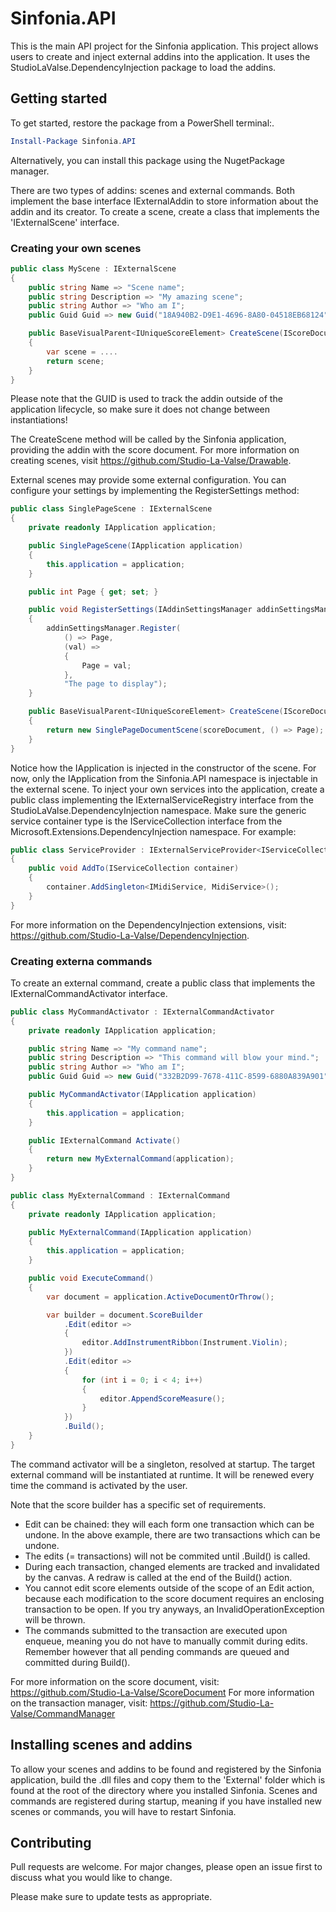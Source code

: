 ﻿# Sinfonia.API

This is the main API project for the Sinfonia application. This project allows users to create and inject external addins into the application. It uses the StudioLaValse.DependencyInjection package to load the addins.

## Getting started

To get started, restore the package from a PowerShell terminal:.

```ps1
Install-Package Sinfonia.API
```

Alternatively, you can install this package using the NugetPackage manager.

There are two types of addins: scenes and external commands. Both implement the base interface IExternalAddin to store information about the addin and its creator.
To create a scene, create a class that implements the 'IExternalScene' interface.

### Creating your own scenes
```cs
public class MyScene : IExternalScene
{
	public string Name => "Scene name";
    public string Description => "My amazing scene";
    public string Author => "Who am I";
    public Guid Guid => new Guid("18A940B2-D9E1-4696-8A80-04518EB68124");

    public BaseVisualParent<IUniqueScoreElement> CreateScene(IScoreDocumentReader scoreDocument)
    {
        var scene = ....
        return scene;
    }
}
```

Please note that the GUID is used to track the addin outside of the application lifecycle, so make sure it does not change between instantiations!

The CreateScene method will be called by the Sinfonia application, providing the addin with the score document. For more information on creating scenes, visit https://github.com/Studio-La-Valse/Drawable.

External scenes may provide some external configuration. You can configure your settings by implementing the RegisterSettings method:

```cs
public class SinglePageScene : IExternalScene
{
    private readonly IApplication application;

    public SinglePageScene(IApplication application)
    {
        this.application = application;
    }

    public int Page { get; set; }

    public void RegisterSettings(IAddinSettingsManager addinSettingsManager)
    {
        addinSettingsManager.Register(
            () => Page,
            (val) =>
            {
                Page = val;
            },
            "The page to display");
    }

    public BaseVisualParent<IUniqueScoreElement> CreateScene(IScoreDocumentReader scoreDocument)
    {
        return new SinglePageDocumentScene(scoreDocument, () => Page);
    }
}
```

Notice how the IApplication is injected in the constructor of the scene. For now, only the IApplication from the Sinfonia.API namespace is injectable in the external scene. 
To inject your own services into the application, create a public class implementing the IExternalServiceRegistry interface from the StudioLaValse.DependencyInjection namespace.
Make sure the generic service container type is the IServiceCollection interface from the Microsoft.Extensions.DependencyInjection namespace. For example:


```cs
public class ServiceProvider : IExternalServiceProvider<IServiceCollection>
{
    public void AddTo(IServiceCollection container)
    {
        container.AddSingleton<IMidiService, MidiService>();
    }
}
```

For more information on the DependencyInjection extensions, visit: https://github.com/Studio-La-Valse/DependencyInjection.

### Creating externa commands
To create an external command, create a public class that implements the IExternalCommandActivator interface.

```cs
public class MyCommandActivator : IExternalCommandActivator
{
    private readonly IApplication application;

    public string Name => "My command name";
    public string Description => "This command will blow your mind.";
    public string Author => "Who am I";
    public Guid Guid => new Guid("332B2D99-7678-411C-8599-6880A839A901");

    public MyCommandActivator(IApplication application)
    {
        this.application = application;
    }

    public IExternalCommand Activate()
    {
        return new MyExternalCommand(application);
    }
}

public class MyExternalCommand : IExternalCommand
{
    private readonly IApplication application;

    public MyExternalCommand(IApplication application)
    {
        this.application = application;
    }

    public void ExecuteCommand()
    {
        var document = application.ActiveDocumentOrThrow();

        var builder = document.ScoreBuilder
            .Edit(editor =>
            {
                editor.AddInstrumentRibbon(Instrument.Violin);
            })
            .Edit(editor =>
            {
                for (int i = 0; i < 4; i++)
                {
                    editor.AppendScoreMeasure();
                }
            })
            .Build();
    }
}
```

The command activator will be a singleton, resolved at startup. The target external command will be instantiated at runtime. It will be renewed every time the command is activated by the user.

Note that the score builder has a specific set of requirements.

- Edit can be chained: they will each form one transaction which can be undone. In the above example, there are two transactions which can be undone.
- The edits (= transactions) will not be commited until .Build() is called.
- During each transaction, changed elements are tracked and invalidated by the canvas. A redraw is called at the end of the Build() action.
- You cannot edit score elements outside of the scope of an Edit action, because each modification to the score document requires an enclosing transaction to be open. If you try anyways, an InvalidOperationException will be thrown.
- The commands submitted to the transaction are executed upon enqueue, meaning you do not have to manually commit during edits. Remember however that all pending commands are queued and committed during Build().

For more information on the score document, visit: https://github.com/Studio-La-Valse/ScoreDocument
For more information on the transaction manager, visit: https://github.com/Studio-La-Valse/CommandManager

## Installing scenes and addins
To allow your scenes and addins to be found and registered by the Sinfonia application, build the .dll files and copy them to the 'External' folder which is found at the root of the directory where you installed Sinfonia.
Scenes and commands are registered during startup, meaning if you have installed new scenes or commands, you will have to restart Sinfonia.

## Contributing

Pull requests are welcome. For major changes, please open an issue first
to discuss what you would like to change.

Please make sure to update tests as appropriate.
